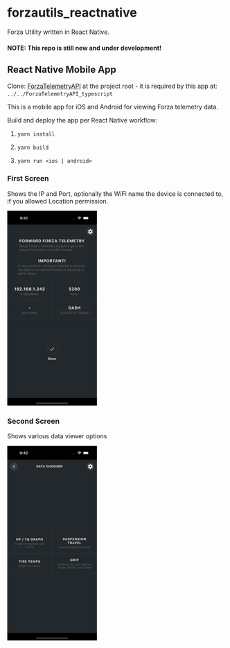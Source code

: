 # forzautils_reactnative
Forza Utility written in React Native.

#### NOTE: This repo is still new and under development!

## React Native Mobile App

Clone: [ForzaTelemetryAPI](https://github.com/dusanders/ForzaTelemetryAPI_typescript) at the project root - it is required by this app at: `../../ForzaTelemetryAPI_typescript`

This is a mobile app for iOS and Android for viewing Forza telemetry data.

Build and deploy the app per React Native workflow:

1. `yarn install`

1. `yarn build`

1. `yarn run <ios | android>`

### First Screen

Shows the IP and Port, optionally the WiFi name the device is connected to, if you allowed Location permission.

<img src="./readme_assets/landing.png" height="450" />

### Second Screen

Shows various data viewer options

<img src="./readme_assets/options.png" height="450" />
